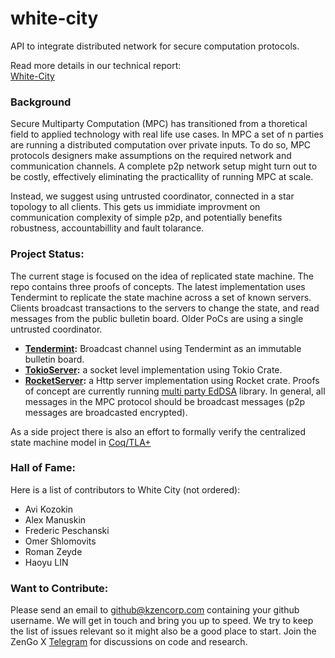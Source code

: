 # white-city
API to integrate distributed network for secure computation protocols. 

Read more details in our technical report:  
[White-City](./White-City-Report/whitecity_new.pdf)

### Background
Secure Multiparty Computation (MPC) has transitioned from a thoretical field to applied technology with real life use cases. In MPC a set of n parties are running a distributed computation over private inputs. To do so, MPC protocols designers make assumptions on the required network and communication channels. A complete p2p network setup might turn out to be costly, effectively eliminating the practicallity of running MPC at scale. 

Instead, we suggest using untrusted coordinator, connected in a star topology to all clients. This gets us immidiate improvment on communication complexity of simple p2p, and potentially benefits robustness, accountabillity and fault tolarance. 


### Project Status: 
The current stage is focused on the idea of replicated state machine. The repo contains three proofs of concepts. 
The latest implementation uses Tendermint to replicate the state machine across a set of known servers.
Clients broadcast transactions to the servers to change the state, and read messages from the public bulletin board. Older PoCs are using a single untrusted coordinator. 

- **[Tendermint](https://github.com/KZen-networks/white-city/tree/master/RelayProofsOfConcept/EddsaTendermintServer):** Broadcast channel using Tendermint as an immutable bulletin board.
- **[TokioServer](https://github.com/KZen-networks/white-city/tree/master/RelayProofsOfConcept/EddsaTokioServer):** a socket level implementation using Tokio Crate.
- **[RocketServer](https://github.com/KZen-networks/white-city/tree/master/RelayProofsOfConcept/EddsaRocketServer):** a Http server implementation using Rocket crate. 
Proofs of concept are currently running [multi party EdDSA](https://github.com/KZen-networks/multi-party-eddsa) library. In general, all messages in the MPC protocol should be broadcast messages (p2p messages are broadcasted encrypted). 

As a side project there is also an effort to formally verify the centralized state machine model in [Coq/TLA+](https://github.com/KZen-networks/white-city/tree/master/RelayProofsOfConcept/Formal-spec)

### Hall of Fame: 
Here is a list of contributors to White City (not ordered): 
- Avi Kozokin
- Alex Manuskin
- Frederic Peschanski
- Omer Shlomovits 
- Roman Zeyde
- Haoyu LIN


### Want to Contribute:
Please send an email to github@kzencorp.com containing your github username. We will get in touch and bring you up to speed. We try to keep the list of issues relevant so it might also be a good place to start. Join the ZenGo X [Telegram](https://t.me/joinchat/ET1mddGXRoyCxZ-7) for discussions on code and research.
